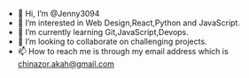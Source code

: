 - 👋 Hi, I’m @Jenny3094
- 👀 I’m interested in Web Design,React,Python and JavaScript.
- 🌱 I’m currently learning Git,JavaScript,Devops.
- 💞️ I’m looking to collaborate on challenging projects.
- 📫 How to reach me is through my email address which is chinazor.akah@gmail.com

<!---
Jenny3094/Jenny3094 is a ✨ special ✨ repository because its `README.md` (this file) appears on your GitHub profile.
You can click the Preview link to take a look at your changes.
--->
